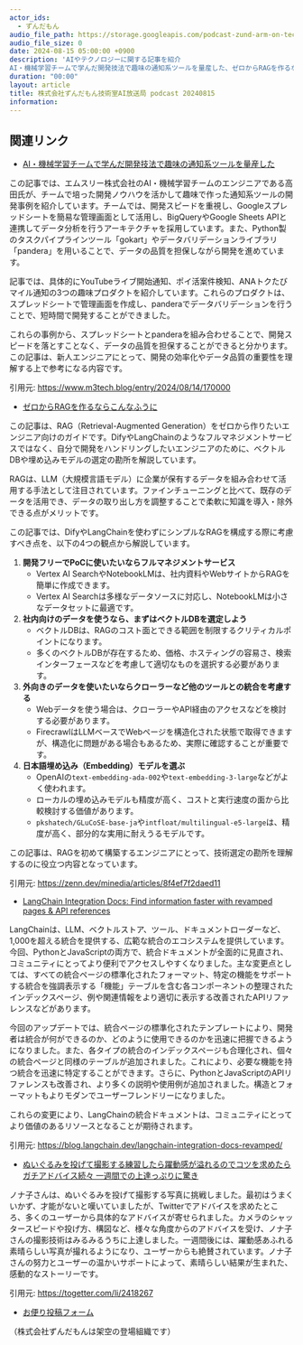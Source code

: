 ```yaml
---
actor_ids:
  - ずんだもん
audio_file_path: https://storage.googleapis.com/podcast-zund-arm-on-tech/audio/株式会社ずんだもん技術室AI放送局_podcast_20240815.mp3
audio_file_size: 0
date: 2024-08-15 05:00:00 +0900
description: 'AIやテクノロジーに関する記事を紹介  
AI・機械学習チームで学んだ開発技法で趣味の通知系ツールを量産した、ゼロからRAGを作るならこんなふうに、LangChain Integration Docs: Find information faster with revamped pages &amp; API references、ぬいぐるみを投げて撮影する練習したら躍動感が溢れるのでコツを求めたらガチアドバイス続々 一週間での上達っぷりに驚き'
duration: "00:00"
layout: article
title: 株式会社ずんだもん技術室AI放送局 podcast 20240815
information: 
---
```


## 関連リンク


- [AI・機械学習チームで学んだ開発技法で趣味の通知系ツールを量産した](https://www.m3tech.blog/entry/2024/08/14/170000)  


この記事では、エムスリー株式会社のAI・機械学習チームのエンジニアである高田氏が、チームで培った開発ノウハウを活かして趣味で作った通知系ツールの開発事例を紹介しています。チームでは、開発スピードを重視し、Googleスプレッドシートを簡易な管理画面として活用し、BigQueryやGoogle Sheets APIと連携してデータ分析を行うアーキテクチャを採用しています。また、Python製のタスクパイプラインツール「gokart」やデータバリデーションライブラリ「pandera」を用いることで、データの品質を担保しながら開発を進めています。

記事では、具体的にYouTubeライブ開始通知、ポイ活案件検知、ANAトクたびマイル通知の3つの趣味プロダクトを紹介しています。これらのプロダクトは、スプレッドシートで管理画面を作成し、panderaでデータバリデーションを行うことで、短時間で開発することができました。

これらの事例から、スプレッドシートとpanderaを組み合わせることで、開発スピードを落とすことなく、データの品質を担保することができると分かります。この記事は、新人エンジニアにとって、開発の効率化やデータ品質の重要性を理解する上で参考になる内容です。 


引用元: https://www.m3tech.blog/entry/2024/08/14/170000


- [ゼロからRAGを作るならこんなふうに](https://zenn.dev/minedia/articles/8f4ef7f2daed11)  

 
この記事は、RAG（Retrieval-Augmented Generation）をゼロから作りたいエンジニア向けのガイドです。DifyやLangChainのようなフルマネジメントサービスではなく、自分で開発をハンドリングしたいエンジニアのために、ベクトルDBや埋め込みモデルの選定の勘所を解説しています。

RAGは、LLM（大規模言語モデル）に企業が保有するデータを組み合わせて活用する手法として注目されています。ファインチューニングと比べて、既存のデータを活用でき、データの取り出し方を調整することで柔軟に知識を導入・除外できる点がメリットです。

この記事では、DifyやLangChainを使わずにシンプルなRAGを構成する際に考慮すべき点を、以下の4つの観点から解説しています。

1. **開発フリーでPoCに使いたいならフルマネジメントサービス**
   - Vertex AI SearchやNotebookLMは、社内資料やWebサイトからRAGを簡単に作成できます。
   - Vertex AI Searchは多様なデータソースに対応し、NotebookLMは小さなデータセットに最適です。
2. **社内向けのデータを使うなら、まずはベクトルDBを選定しよう**
   - ベクトルDBは、RAGのコスト面とできる範囲を制限するクリティカルポイントになります。
   - 多くのベクトルDBが存在するため、価格、ホスティングの容易さ、検索インターフェースなどを考慮して適切なものを選択する必要があります。
3. **外向きのデータを使いたいならクローラーなど他のツールとの統合を考慮する**
   - Webデータを使う場合は、クローラーやAPI経由のアクセスなどを検討する必要があります。
   - FirecrawlはLLMベースでWebページを構造化された状態で取得できますが、構造化に問題がある場合もあるため、実際に確認することが重要です。
4. **日本語埋め込み（Embedding）モデルを選ぶ**
   - OpenAIの`text-embedding-ada-002`や`text-embedding-3-large`などがよく使われます。
   - ローカルの埋め込みモデルも精度が高く、コストと実行速度の面から比較検討する価値があります。
   - `pkshatech/GLuCoSE-base-ja`や`intfloat/multilingual-e5-large`は、精度が高く、部分的な実用に耐えうるモデルです。

この記事は、RAGを初めて構築するエンジニアにとって、技術選定の勘所を理解するのに役立つ内容となっています。

引用元: https://zenn.dev/minedia/articles/8f4ef7f2daed11


- [LangChain Integration Docs: Find information faster with revamped pages & API references](https://blog.langchain.dev/langchain-integration-docs-revamped/)  

 
LangChainは、LLM、ベクトルストア、ツール、ドキュメントローダーなど、1,000を超える統合を提供する、広範な統合のエコシステムを提供しています。今回、PythonとJavaScriptの両方で、統合ドキュメントが全面的に見直され、コミュニティにとってより便利でアクセスしやすくなりました。主な変更点としては、すべての統合ページの標準化されたフォーマット、特定の機能をサポートする統合を強調表示する「機能」テーブルを含む各コンポーネントの整理されたインデックスページ、例や関連情報をより適切に表示する改善されたAPIリファレンスなどがあります。

今回のアップデートでは、統合ページの標準化されたテンプレートにより、開発者は統合が何ができるのか、どのように使用できるのかを迅速に把握できるようになりました。また、各タイプの統合のインデックスページも合理化され、個々の統合ページと同様のテーブルが追加されました。これにより、必要な機能を持つ統合を迅速に特定することができます。さらに、PythonとJavaScriptのAPIリファレンスも改善され、より多くの説明や使用例が追加されました。構造とフォーマットもよりモダンでユーザーフレンドリーになりました。

これらの変更により、LangChainの統合ドキュメントは、コミュニティにとってより価値のあるリソースとなることが期待されます。

引用元: https://blog.langchain.dev/langchain-integration-docs-revamped/


- [ぬいぐるみを投げて撮影する練習したら躍動感が溢れるのでコツを求めたらガチアドバイス続々 一週間での上達っぷりに驚き](https://togetter.com/li/2418267)  


ノナ子さんは、ぬいぐるみを投げて撮影する写真に挑戦しました。最初はうまくいかず、才能がないと嘆いていましたが、Twitterでアドバイスを求めたところ、多くのユーザーから具体的なアドバイスが寄せられました。カメラのシャッタースピードや投げ方、構図など、様々な角度からのアドバイスを受け、ノナ子さんの撮影技術はみるみるうちに上達しました。一週間後には、躍動感あふれる素晴らしい写真が撮れるようになり、ユーザーからも絶賛されています。ノナ子さんの努力とユーザーの温かいサポートによって、素晴らしい結果が生まれた、感動的なストーリーです。 


引用元: https://togetter.com/li/2418267



- [お便り投稿フォーム](https://forms.gle/ffg4JTfqdiqK62qf9)

（株式会社ずんだもんは架空の登場組織です）
